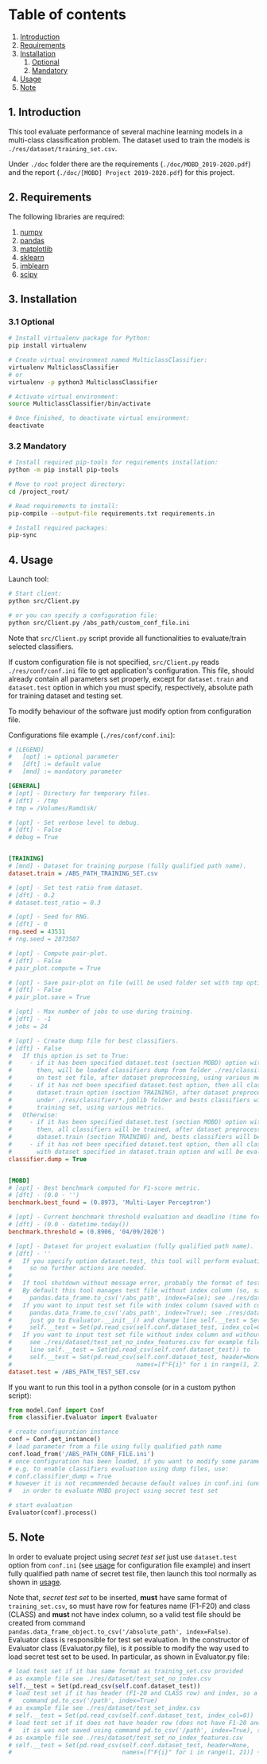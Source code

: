 # Table of contents

1. [Introduction](#introduction)
2. [Requirements](#requirements)
3. [Installation](#installation)
    1. [Optional](#installation-optional)
    2. [Mandatory](#installation-mandatory)
4. [Usage](#usage)
5. [Note](#note)



## 1. Introduction <a name="introduction"></a>

This tool evaluate performance of several machine learning models in a multi-class classification problem.
The dataset used to train the models is `./res/dataset/training_set.csv`.

Under `./doc` folder there are the requirements (`./doc/MOBD_2019-2020.pdf`) and the report (`./doc/[MOBD] Project 2019-2020.pdf`) for this project.

## 2. Requirements <a name="requirements"></a>

The following libraries are required:
1. [numpy](https://numpy.org/)
2. [pandas](https://pandas.pydata.org/)
3. [matplotlib](https://matplotlib.org/)
4. [sklearn](https://scikit-learn.org/stable/index.html)
5. [imblearn](https://pypi.org/project/imblearn/)
6. [scipy](https://www.scipy.org/)

## 3. Installation <a name="installation"></a>

### 3.1 Optional <a name="installation-optional"></a>

```bash
# Install virtualenv package for Python:
pip install virtualenv

# Create virtual environment named MulticlassClassifier:
virtualenv MulticlassClassifier
# or
virtualenv -p python3 MulticlassClassifier

# Activate virtual environment:
source MulticlassClassifier/bin/activate

# Once finished, to deactivate virtual environment:
deactivate
```

### 3.2 Mandatory <a name="installation-mandatory"></a>

```bash
# Install required pip-tools for requirements installation:
python -m pip install pip-tools

# Move to root project directory:
cd /project_root/

# Read requirements to install:
pip-compile --output-file requirements.txt requirements.in

# Install required packages:
pip-sync
```

## 4. Usage <a name="usage"></a>

Launch tool:

```bash
# Start client:
python src/Client.py

# or you can specify a configuration file:
python src/Client.py /abs_path/custom_conf_file.ini
```

Note that `src/Client.py` script provide all functionalities to evaluate/train selected classifiers.

If custom configuration file is not specified, `src/Client.py` reads `./res/conf/conf.ini` file to get application's configuration.
This file, should already contain all parameters set properly, except for `dataset.train` and `dataset.test` option in which
you must specify, respectively, absolute path for training dataset and testing set.

To modify behaviour of the software just modify option from configuration file.  

Configurations file example (`./res/conf/conf.ini`):
```ini
# [LEGEND]
#   [opt] := optional parameter
#   [dft] := default value
#   [mnd] := mandatory parameter

[GENERAL]
# [opt] - Directory for temporary files.
# [dft] - /tmp
# tmp = /Volumes/Ramdisk/

# [opt] - Set verbose level to debug.
# [dft] - False
# debug = True


[TRAINING]
# [mnd] - Dataset for training purpose (fully qualified path name).
dataset.train = /ABS_PATH_TRAINING_SET.csv

# [opt] - Set test ratio from dataset.
# [dft] - 0.2
# dataset.test_ratio = 0.3

# [opt] - Seed for RNG.
# [dft] - 0
rng.seed = 43531
# rng.seed = 2873587

# [opt] - Compute pair-plot.
# [dft] - False
# pair_plot.compute = True

# [opt] - Save pair-plot on file (will be used folder set with tmp option, see GENERAL section).
# [dft] - False
# pair_plot.save = True

# [opt] - Max number of jobs to use during training.
# [dft] - -1
# jobs = 24

# [opt] - Create dump file for best classifiers.
# [dft] - False
#   If this option is set to True:
#     - if it has been specified dataset.test (section MOBD) option with fully qualified path of test set (for MOBD project evaluation)
#       then, will be loaded classifiers dump from folder ./res/classifier/*.joblib and all classifiers will be evaluated
#       on test set file, after dataset preprocessing, using various metrics;
#     - if it has not been specified dataset.test option, then all classifiers will be trained with dataset specified in
#       dataset.train option (section TRAINING), after dataset preprocessing, a dump of bests classifiers will be saved
#       under ./res/classifier/*.joblib folder and bests classifiers will be evaluated on test set created from
#       training set, using various metrics.
#   Otherwise:
#     - if it has been specified dataset.test (section MOBD) option with fully qualified path of test set (for MOBD project evaluation)
#       then, all classifiers will be trained, after dataset preprocessing, using file specified with option
#       dataset.train (section TRAINING) and, bests classifiers will be evaluated on test set file, using various metrics;
#     - if it has not been specified dataset.test option, then all classifiers will be trained, after dataset preprocessing,
#       with dataset specified in dataset.train option and will be evaluated on test set created from training set, using various metrics.
classifier.dump = True


[MOBD]
# [opt] - Best benchmark computed for F1-score metric.
# [dft] - (0.0 - '')
benchmark.best_found = (0.8973, 'Multi-Layer Perceptron')

# [opt] - Current benchmark threshold evaluation and deadline (time format: dd/mm/yyyy).
# [dft] - (0.0 - datetime.today())
benchmark.threshold = (0.8906, '04/09/2020')

# [opt] - Dataset for project evaluation (fully qualified path name).
# [dft] - ''
#   If you specify option dataset.test, this tool will perform evaluation on specified test set file once launched,
#     so no further actions are needed.
#
#   If tool shutdown without message error, probably the format of test set file is wrong.
#   By default this tool manages test file without index column (so, saved with command
#     pandas.data_frame.to_csv('/abs_path', index=False); see ./res/dataset/test_set_no_index.csv for example file).
#   If you want to input test set file with index column (saved with command
#     pandas.data_frame.to_csv('/abs_path', index=True); see ./res/dataset/test_set_index.csv for example file)
#     just go to Evaluator.__init__() and change line self.__test = Set(pd.read_csv(self.conf.dataset_test)) to
#     self.__test = Set(pd.read_csv(self.conf.dataset_test, index_col=0)).
#   If you want to input test set file without index column and without header row (does not have F1-20 and CLASS row;
#     see ./res/dataset/test_set_no_index_features.csv for example file), just go to Evaluator.__init__() and change
#     line self.__test = Set(pd.read_csv(self.conf.dataset_test)) to
#     self.__test = Set(pd.read_csv(self.conf.dataset_test, header=None,
#                                   names=[f"F{i}" for i in range(1, 21)] + ["CLASS"]))
dataset.test = /ABS_PATH_TEST_SET.csv
```

If you want to run this tool in a python console (or in a custom python script):
```python
from model.Conf import Conf
from classifier.Evaluator import Evaluator

# create configuration instance
conf = Conf.get_instance()
# load parameter from a file using fully qualified path name
conf.load_from('/ABS_PATH_CONF_FILE.ini')
# once configuration has been loaded, if you want to modify some parameter, there are many getters/setters
# e.g. to enable classifiers evaluation using dump files, use:
# conf.classifier_dump = True
# however it is not recommended because default values in conf.ini (under ./res/conf/) should be fine 
#   in order to evaluate MOBD project using secret test set

# start evaluation
Evaluator(conf).process()
```

## 5. Note <a name="note"></a>

In order to evaluate project using *secret test set* just use `dataset.test` option from `conf.ini` (see [usage](#usage) for configuration file example) and
insert fully qualified path name of secret test file, then launch this tool normally as shown in [usage](#usage).

Note that, *secret test set* to be inserted, **must** have same format of `training_set.csv`, so must have row for features name (F1-F20) and class (CLASS)
and **must** not have index column, so a valid test file should be created from command `pandas.data_frame_object.to_csv('/absolute_path', index=False)`.
Evaluator class is responsible for test set evaluation. In the constructor of Evaluator class (Evaluator.py file), is it possible to modify the way used to load secret test set to be used.
In particular, as shown in Evaluator.py file:
```python
# load test set if it has same format as training_set.csv provided
# as example file see ./res/dataset/test_set_no_index.csv
self.__test = Set(pd.read_csv(self.conf.dataset_test))
# load test set if it has header (F1-20 and CLASS row) and index, so a test test saved using
#   command pd.to_csv('/path', index=True)
# as example file see ./res/dataset/test_set_index.csv
# self.__test = Set(pd.read_csv(self.conf.dataset_test, index_col=0))
# load test set if it does not have header row (does not have F1-20 and CLASS row) and
#   it is was not saved using command pd.to_csv('/path', index=True), so it has not index
# as example file see ./res/dataset/test_set_no_index_features.csv
# self.__test = Set(pd.read_csv(self.conf.dataset_test, header=None,
#                               names=[f"F{i}" for i in range(1, 21)] + ["CLASS"]))
```